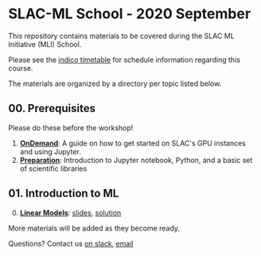 # SLAC-ML School - 2020 September

This repository contains materials to be covered during the SLAC ML Initiative (MLI) School. 

Please see the [indico timetable](https://indico.slac.stanford.edu/event/6645/timetable/) for schedule information regarding this course.

The materials are organized by a directory per topic listed below.

## 00. Prerequisites

Please do these before the workshop!

01. [**OnDemand**](/00-Prerequisites/01-OnDemand/README.md): A guide on how to get started on SLAC's GPU instances and using Jupyter.
02. [**Preparation**](/00-Prerequisites/02-Preparation/README.md): Introduction to Jupyter notebook, Python, and a basic set of scientific libraries

## 01. Introduction to ML

00. [**Linear Models**](/IntroML/Introduction00-LinearModels.ipynb): [slides](https://docs.google.com/presentation/d/1Xjp3ZxQ8LTcl44b81NivZKtyU-y6ho98Y-hhdYNbdiE),  [solution](/IntroML/Introduction00-LinearModels-Solution.ipynb)



More materials will be added as they become ready.

Questions? Contact us [on slack](https://slac.slack.com/archives/C01B0B03HC3), [email](mailto:kterao@slac.stanford.edu)
